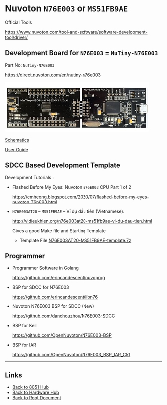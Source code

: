 # Nuvoton `N76E003` or `MS51FB9AE`

Official Tools

<https://www.nuvoton.com/tool-and-software/software-development-tool/driver/>


## Development Board for `N76E003` = `NuTiny-N76E003`

Part No: `NuTiny-N76E003`

<https://direct.nuvoton.com/en/nutiny-n76e003>

![NuTiny-N76E003](./N76E003-or-MS51FB9AE/nutiny-n76e003.jpg)

[Schematics](./N76E003-or-MS51FB9AE/NUTINY-SDK-N76E003-V21.pdf)

[User Guide](./N76E003-or-MS51FB9AE/UM_NuTiny-SDK-N76E003_EN_Rev1.01.pdf)


## SDCC Based Development Template

Development Tutorials :

- Flashed Before My Eyes: Nuvoton `N76E003` CPU Part 1 of 2

    <https://cmheong.blogspot.com/2020/07/flashed-before-my-eyes-nuvoton-76n003.html>

- `N76E003AT20` – `MS51FB9AE` – Ví dụ đầu tiên (Vietnamese).

    <http://vidieukhien.org/n76e003at20-ms51fb9ae-vi-du-dau-tien.html>

    Gives a good Make file and Starting Template

    - Template File [N76E003AT20-MS51FB9AE-template.7z](./N76E003-or-MS51FB9AE/N76E003AT20-MS51FB9AE-template.7z)

## Programmer

- Programmer Software in Golang

    <https://github.com/erincandescent/nuvoprog>

- BSP for SDCC for N76E003

    <https://github.com/erincandescent/libn76>

- Nuvoton N76E003 BSP for SDCC (New)

    <https://github.com/danchouzhou/N76E003-SDCC>

- BSP for Keil

    <https://github.com/OpenNuvoton/N76E003-BSP>

- BSP for IAR

    <https://github.com/OpenNuvoton/N76E003_BSP_IAR_C51>


----
<!-- Footer Begins Here -->
## Links

- [Back to 8051 Hub](./README.md)
- [Back to Hardware Hub](../README.md)
- [Back to Root Document](../../README.md)
